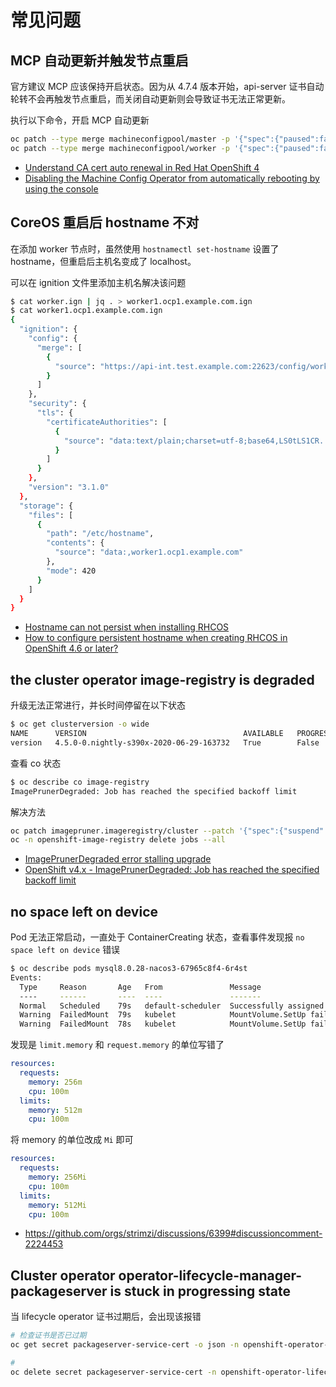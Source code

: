 # 常见问题

## MCP 自动更新并触发节点重启

官方建议 MCP 应该保持开启状态。因为从 4.7.4 版本开始，api-server 证书自动轮转不会再触发节点重启，而关闭自动更新则会导致证书无法正常更新。

执行以下命令，开启 MCP 自动更新

```sh
oc patch --type merge machineconfigpool/master -p '{"spec":{"paused":false}}'
oc patch --type merge machineconfigpool/worker -p '{"spec":{"paused":false}}'
```

- [Understand CA cert auto renewal in Red Hat OpenShift 4](https://access.redhat.com/articles/5651701)
- [Disabling the Machine Config Operator from automatically rebooting by using the console](https://docs.openshift.com/container-platform/4.10/support/troubleshooting/troubleshooting-operator-issues.html#troubleshooting-disabling-autoreboot-mco-console_troubleshooting-operator-issues)

## CoreOS 重启后 hostname 不对

在添加 worker 节点时，虽然使用 `hostnamectl set-hostname` 设置了 hostname，但重启后主机名变成了 localhost。

可以在 ignition 文件里添加主机名解决该问题

```sh hl_lines="23-33"
$ cat worker.ign | jq . > worker1.ocp1.example.com.ign
$ cat worker1.ocp1.example.com.ign
{
  "ignition": {
    "config": {
      "merge": [
        {
          "source": "https://api-int.test.example.com:22623/config/worker"
        }
      ]
    },
    "security": {
      "tls": {
        "certificateAuthorities": [
          {
            "source": "data:text/plain;charset=utf-8;base64,LS0tLS1CR...."
          }
        ]
      }
    },
    "version": "3.1.0"
  },
  "storage": {
    "files": [
      {
        "path": "/etc/hostname",
        "contents": {
          "source": "data:,worker1.ocp1.example.com"
        },
        "mode": 420
      }
    ]
  }
}
```

- [Hostname can not persist when installing RHCOS](https://bugzilla.redhat.com/show_bug.cgi?id=1905986)
- [How to configure persistent hostname when creating RHCOS in OpenShift 4.6 or later?](https://access.redhat.com/solutions/5680251)

## the cluster operator image-registry is degraded

升级无法正常进行，并长时间停留在以下状态

```sh
$ oc get clusterversion -o wide
NAME      VERSION                                   AVAILABLE   PROGRESSING   SINCE   STATUS
version   4.5.0-0.nightly-s390x-2020-06-29-163732   True        False         15h     Error while reconciling 4.5.0-0.nightly-s390x-2020-06-29-163732: the cluster operator image-registry is degraded
```

查看 co 状态

```sh
$ oc describe co image-registry
ImagePrunerDegraded: Job has reached the specified backoff limit
```

解决方法

```sh
oc patch imagepruner.imageregistry/cluster --patch '{"spec":{"suspend":true}}' --type=merge
oc -n openshift-image-registry delete jobs --all
```

- [ImagePrunerDegraded error stalling upgrade](https://access.redhat.com/solutions/5370391)
- [OpenShift v4.x - ImagePrunerDegraded: Job has reached the specified backoff limit](https://gist.github.com/aisuhua/c8e4acbf2d2b1061758ef5ecef5bc0e7)

## no space left on device

Pod 无法正常启动，一直处于 ContainerCreating 状态，查看事件发现报 `no space left on device` 错误

```sh
$ oc describe pods mysql8.0.28-nacos3-67965c8f4-6r4st
Events:
  Type     Reason       Age   From               Message
  ----     ------       ----  ----               -------
  Normal   Scheduled    79s   default-scheduler  Successfully assigned zfqs/mysql8.0.28-nacos3-67965c8f4-6r4st to worker8.dev3.example.com
  Warning  FailedMount  79s   kubelet            MountVolume.SetUp failed for volume "kube-api-access-dp55p" : write /var/lib/kubelet/pods/eda464b0-1376-4edb-b0ea-c495f18bbb9e/volumes/kubernetes.io~projected/kube-api-access-dp55p/..2023_05_29_08_16_36.1470493620/ca.crt: no space left on device
  Warning  FailedMount  78s   kubelet            MountVolume.SetUp failed for volume "kube-api-access-dp55p" : write /var/lib/kubelet/pods/eda464b0-1376-4edb-b0ea-c495f18bbb9e/volumes/kubernetes.io~projected/kube-api-access-dp55p/..2023_05_29_08_16_37.1796074709/service-ca.crt: no space left on device
```

发现是 `limit.memory` 和 `request.memory` 的单位写错了

```yaml
resources:
  requests:
    memory: 256m
    cpu: 100m
  limits:
    memory: 512m
    cpu: 100m
```

将 memory 的单位改成 `Mi` 即可

```yaml hl_lines="3,6"
resources:
  requests:
    memory: 256Mi
    cpu: 100m
  limits:
    memory: 512Mi
    cpu: 100m
```

- https://github.com/orgs/strimzi/discussions/6399#discussioncomment-2224453

## Cluster operator operator-lifecycle-manager-packageserver is stuck in progressing state

当 lifecycle operator 证书过期后，会出现该报错

```sh
# 检查证书是否已过期
oc get secret packageserver-service-cert -o json -n openshift-operator-lifecycle-manager | jq -r '.data | .["tls.crt"]' | base64 -d | openssl x509 -noout -dates

# 
oc delete secret packageserver-service-cert -n openshift-operator-lifecycle-manager
```
